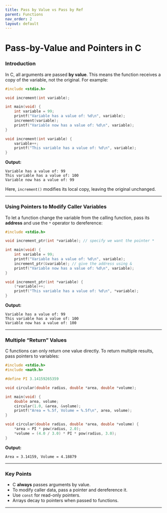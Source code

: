 ```yaml
---
title: Pass by Value vs Pass by Ref
parent: Functions
nav_order: 2
layout: default
---
```


# Pass-by-Value and Pointers in C

### Introduction

In C, all arguments are passed **by value**. This means the function receives a copy of the variable, not the original. For example:

```c
#include <stdio.h>

void increment(int variable);

int main(void) {
    int variable = 99;
    printf("Variable has a value of: %d\n", variable);
    increment(variable);
    printf("Variable now has a value of: %d\n", variable);
}

void increment(int variable) {
    variable++;
    printf("This variable has a value of: %d\n", variable);
}
```

**Output:**
```
Variable has a value of: 99
This variable has a value of: 100
Variable now has a value of: 99
```

Here, `increment()` modifies its local copy, leaving the original unchanged.

---

### Using Pointers to Modify Caller Variables

To let a function change the variable from the calling function, pass its **address** and use the `*` operator to dereference:

```c
#include <stdio.h>

void increment_ptr(int *variable); // specify we want the pointer *

int main(void) {
    int variable = 99;
    printf("Variable has a value of: %d\n", variable);
    increment_ptr(&variable); // give the address using &
    printf("Variable now has a value of: %d\n", variable);
}

void increment_ptr(int *variable) {
    (*variable)++;
    printf("This variable has a value of: %d\n", *variable);
}
```

**Output:**

```
Variable has a value of: 99
This variable has a value of: 100
Variable now has a value of: 100
```

---

### Multiple “Return” Values

C functions can only return one value directly. To return multiple results, pass pointers to variables:

```c
#include <stdio.h>
#include <math.h>

#define PI 3.14159265359

void circular(double radius, double *area, double *volume);

int main(void) {
    double area, volume;
    circular(1.0, &area, &volume);
    printf("Area = %.5f, Volume = %.5f\n", area, volume);
}

void circular(double radius, double *area, double *volume) {
    *area = PI * pow(radius, 2.0);
    *volume = (4.0 / 3.0) * PI * pow(radius, 3.0);
}
```

**Output:**

```
Area = 3.14159, Volume = 4.18879
```

---

### Key Points

- C **always** passes arguments by value.
- To modify caller data, pass a pointer and dereference it.
- Use `const` for read-only pointers.
- Arrays decay to pointers when passed to functions.

---